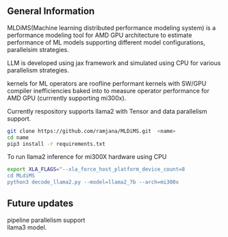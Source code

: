 ## General Information

MLDiMS(Machine learning distributed performance modeling system) is a performance modeling tool for AMD GPU architecture to estimate performance of ML models supporting different model configurations, parallelsim strategies.


LLM is developed using jax framework and simulated using CPU for various parallelism strategies. 

kernels for ML operators are roofline performant kernels with SW/GPU compiler inefficiencies baked into to measure operator performance for AMD GPU (currrently supporting mi300x).


Currently respository supports llama2 with Tensor and data parallelism support.

```bash
git clone https://github.com/ramjana/MLDiMS.git  <name>
cd name
pip3 install -r requirements.txt
```

To run llama2 inference for mi300X hardware using CPU 

```bash
export XLA_FLAGS="--xla_force_host_platform_device_count=8
cd MLdiMS
python3 decode_llama2.py --model=llama2_7b --arch=mi300x
```

## Future updates
pipeline parallelism support</br>
llama3 model. 
